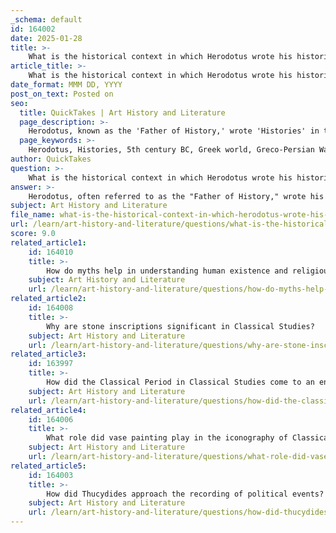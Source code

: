 ```yaml
---
_schema: default
id: 164002
date: 2025-01-28
title: >-
    What is the historical context in which Herodotus wrote his histories?
article_title: >-
    What is the historical context in which Herodotus wrote his histories?
date_format: MMM DD, YYYY
post_on_text: Posted on
seo:
  title: QuickTakes | Art History and Literature
  page_description: >-
    Herodotus, known as the 'Father of History,' wrote 'Histories' in the 5th century BC during the Greco-Persian Wars, reflecting on political, cultural, and philosophical themes of ancient Greek society.
  page_keywords: >-
    Herodotus, Histories, 5th century BC, Greek world, Greco-Persian Wars, political context, cultural context, methodology, historiography, ethnography, ancient Greek society, human behavior, philosophical themes, power, conflict, geographic influences
author: QuickTakes
question: >-
    What is the historical context in which Herodotus wrote his histories?
answer: >-
    Herodotus, often referred to as the "Father of History," wrote his seminal work, "Histories," during the 5th century BC, a period marked by significant political and cultural transformations in the Greek world. He was born around 484 BC in Halicarnassus, which is in modern-day Turkey, and lived through the rise of the Persian Empire and the subsequent Greco-Persian Wars (490-479 BC). This historical backdrop is crucial for understanding the context in which he wrote.\n\n1. **Political Context**: The Greco-Persian Wars were a defining moment for the Greek city-states, particularly for Athens and Sparta. These conflicts not only shaped the political landscape of the region but also fostered a sense of Greek identity and unity against a common enemy. Herodotus's accounts reflect the complexities of these interactions, including the alliances and rivalries that characterized the period.\n\n2. **Cultural Context**: Herodotus traveled extensively throughout the Mediterranean and Near East, gathering information from various cultures. His work is notable for its ethnographic observations, providing insights into the customs, beliefs, and social structures of different peoples. This approach allowed him to document not just the events of the wars but also the cultural dynamics at play, making his histories a rich tapestry of narratives that blend fact with anecdote.\n\n3. **Methodological Innovations**: Herodotus's methodology was groundbreaking for his time. He combined factual reporting with personal observations and oral traditions, which, while enriching, also raised questions about the reliability of his sources. His narrative style is characterized by a blend of history and literature, often incorporating myths and legends alongside historical accounts. This approach laid the groundwork for future historiography, influencing how history would be recorded and interpreted.\n\n4. **Philosophical and Ethical Themes**: In his writings, Herodotus explored themes such as power, conflict, and human behavior, emphasizing the importance of human agency and geographical influences in shaping civilizations. His reflections on the nature of history and the human experience resonate with the values and beliefs of his time, providing a philosophical dimension to his historical narratives.\n\nIn summary, the historical context of Herodotus's writings is deeply intertwined with the political, cultural, and methodological developments of the 5th century BC. His work not only chronicles the events of the Greco-Persian Wars but also serves as a vital source for understanding the complexities of ancient Greek society and its interactions with neighboring cultures.
subject: Art History and Literature
file_name: what-is-the-historical-context-in-which-herodotus-wrote-his-histories.md
url: /learn/art-history-and-literature/questions/what-is-the-historical-context-in-which-herodotus-wrote-his-histories
score: 9.0
related_article1:
    id: 164010
    title: >-
        How do myths help in understanding human existence and religious practices?
    subject: Art History and Literature
    url: /learn/art-history-and-literature/questions/how-do-myths-help-in-understanding-human-existence-and-religious-practices
related_article2:
    id: 164008
    title: >-
        Why are stone inscriptions significant in Classical Studies?
    subject: Art History and Literature
    url: /learn/art-history-and-literature/questions/why-are-stone-inscriptions-significant-in-classical-studies
related_article3:
    id: 163997
    title: >-
        How did the Classical Period in Classical Studies come to an end?
    subject: Art History and Literature
    url: /learn/art-history-and-literature/questions/how-did-the-classical-period-in-classical-studies-come-to-an-end
related_article4:
    id: 164006
    title: >-
        What role did vase painting play in the iconography of Classical Mythology?
    subject: Art History and Literature
    url: /learn/art-history-and-literature/questions/what-role-did-vase-painting-play-in-the-iconography-of-classical-mythology
related_article5:
    id: 164003
    title: >-
        How did Thucydides approach the recording of political events?
    subject: Art History and Literature
    url: /learn/art-history-and-literature/questions/how-did-thucydides-approach-the-recording-of-political-events
---
```


&nbsp;